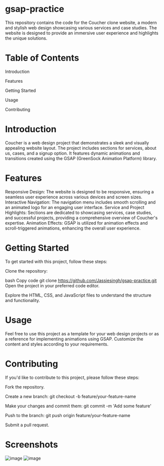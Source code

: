 # gsap-practice

This repository contains the code for the Coucher clone website, a modern and stylish web design showcasing various services and case studies. The website is designed to provide an immersive user experience and highlights the unique solutions.

# Table of Contents
Introduction

Features

Getting Started

Usage

Contributing

# Introduction
Coucher is a web design project that demonstrates a sleek and visually appealing website layout. The project includes sections for services, about us, cases, and a signup option. It features dynamic animations and transitions created using the GSAP (GreenSock Animation Platform) library.

# Features
Responsive Design: The website is designed to be responsive, ensuring a seamless user experience across various devices and screen sizes.
Interactive Navigation: The navigation menu includes smooth scrolling and an animated logo for an engaging user interface.
Service and Project Highlights: Sections are dedicated to showcasing services, case studies, and successful projects, providing a comprehensive overview of Coucher's expertise.
Animation Effects: GSAP is utilized for animation effects and scroll-triggered animations, enhancing the overall user experience.

# Getting Started
To get started with this project, follow these steps:

Clone the repository:

bash
Copy code
git clone https://github.com/Jassiesingh/gsap-practice.git
Open the project in your preferred code editor.

Explore the HTML, CSS, and JavaScript files to understand the structure and functionality.

# Usage
Feel free to use this project as a template for your web design projects or as a reference for implementing animations using GSAP. Customize the content and styles according to your requirements.

# Contributing
If you'd like to contribute to this project, please follow these steps:

Fork the repository.

Create a new branch: git checkout -b feature/your-feature-name

Make your changes and commit them: git commit -m 'Add some feature'

Push to the branch: git push origin feature/your-feature-name

Submit a pull request.

# Screenshots
![image](https://github.com/Jassiesingh/gsap-practice/assets/69313938/1da781bd-184d-4e5c-8b75-8c82881b7ca4)
![image](https://github.com/Jassiesingh/gsap-practice/assets/69313938/17eefa12-ac49-46c2-a0b5-3f763f3d4138)


